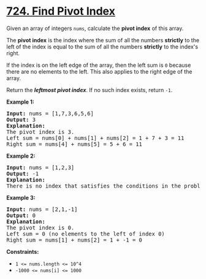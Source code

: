 # [724. Find Pivot Index](https://leetcode.com/problems/find-pivot-index/)

Given an array of integers `nums`, calculate the **pivot index** of this array.

The **pivot index** is the index where the sum of all the numbers **strictly** to the left of the index is equal to the sum of all the numbers **strictly** to the index's right.

If the index is on the left edge of the array, then the left sum is `0` because there are no elements to the left. This also applies to the right edge of the array.

Return the ***leftmost pivot index***. If no such index exists, return `-1`.


**Example 1:**

<pre>
<b>Input:</b> nums = [1,7,3,6,5,6]
<b>Output:</b> 3
<b>Explanation:</b>
The pivot index is 3.
Left sum = nums[0] + nums[1] + nums[2] = 1 + 7 + 3 = 11
Right sum = nums[4] + nums[5] = 5 + 6 = 11
</pre>

**Example 2:**

<pre>
<b>Input:</b> nums = [1,2,3]
<b>Output:</b> -1
<b>Explanation:</b>
There is no index that satisfies the conditions in the problem statement.
</pre>

**Example 3:**

<pre>
<b>Input:</b> nums = [2,1,-1]
<b>Output:</b> 0
<b>Explanation:</b>
The pivot index is 0.
Left sum = 0 (no elements to the left of index 0)
Right sum = nums[1] + nums[2] = 1 + -1 = 0
</pre>

**Constraints:**

- `1 <= nums.length <= 10^4`
- `-1000 <= nums[i] <= 1000`
